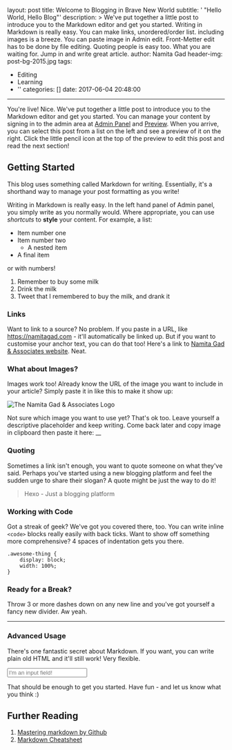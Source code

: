 layout: post
title: Welcome to Blogging in Brave New World
subtitle: ' "Hello World, Hello Blog"'
description: >
  We've put together a little post to introduce you to the Markdown editor and
  get you started.  Writing in Markdown is really easy. You can make links,
  unordered/order list. including images is a breeze. You can paste image in
  Admin edit. Front-Metter edit has to be done by file editing. Quoting people
  is easy too. What you are waiting for. Jump in and write great article.
author: Namita Gad
header-img: post-bg-2015.jpg
tags:
  - Editing
  - Learning
  - ''
categories: []
date: 2017-06-04 20:48:00
---
You're live! Nice. We've put together a little post to introduce you to the Markdown editor and get you started. You can manage your content by signing in to the admin area at [Admin Panel](//www.namitagad.com/blog/admin) and [Preview](//www.namitagad.com/blog/preview). When you arrive, you can select this post from a list on the left and see a preview of it on the right. Click the little pencil icon at the top of the preview to edit this post and read the next section!

## Getting Started

This blog uses something called Markdown for writing. Essentially, it's a shorthand way to manage your post formatting as you write!

Writing in Markdown is really easy. In the left hand panel of Admin panel, you simply write as you normally would. Where appropriate, you can use *shortcuts* to **style** your content. For example, a list:

* Item number one
* Item number two
    * A nested item
* A final item

or with numbers!

1. Remember to buy some milk
2. Drink the milk
3. Tweet that I remembered to buy the milk, and drank it

### Links

Want to link to a source? No problem. If you paste in a URL, like https://namitagad.com - it'll automatically be linked up. But if you want to customise your anchor text, you can do that too! Here's a link to [Namita Gad & Associates website](https://namitagad.com). Neat.

### What about Images?

Images work too! Already know the URL of the image you want to include in your article? Simply paste it in like this to make it show up:

![The Namita Gad & Associates Logo](https://www.namitagad.com/images/logo.png)

Not sure which image you want to use yet? That's ok too. Leave yourself a descriptive placeholder and keep writing. Come back later and copy image in clipboard then paste it here: __

### Quoting

Sometimes a link isn't enough, you want to quote someone on what they've said. Perhaps you've started using a new blogging platform and feel the sudden urge to share their slogan? A quote might be just the way to do it!

> Hexo - Just a blogging platform

### Working with Code

Got a streak of geek? We've got you covered there, too. You can write inline `<code>` blocks really easily with back ticks. Want to show off something more comprehensive? 4 spaces of indentation gets you there.

    .awesome-thing {
        display: block;
        width: 100%;
    }

### Ready for a Break? 

Throw 3 or more dashes down on any new line and you've got yourself a fancy new divider. Aw yeah.

---

### Advanced Usage

There's one fantastic secret about Markdown. If you want, you can write plain old HTML and it'll still work! Very flexible.

<input type="text" placeholder="I'm an input field!" />

That should be enough to get you started. Have fun - and let us know what you think :)

## Further Reading
1. [Mastering markdown by Github](https://guides.github.com/features/mastering-markdown/)
2. [Markdown Cheatsheet](https://github.com/adam-p/markdown-here/wiki/Markdown-Cheatsheet)